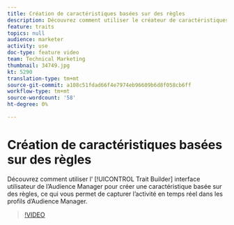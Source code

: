 ```yaml
---
title: Création de caractéristiques basées sur des règles
description: Découvrez comment utiliser le créateur de caractéristiques dans l’interface utilisateur de l’Audience Manager pour créer une caractéristique basée sur des règles, ce qui vous permet de capturer l’activité en temps réel dans les profils d’Audience Manager.
feature: traits
topics: null
audience: marketer
activity: use
doc-type: feature video
team: Technical Marketing
thumbnail: 34749.jpg
kt: 5290
translation-type: tm+mt
source-git-commit: a108c51fdad66f4e7974eb96609b6d8f058cb6ff
workflow-type: tm+mt
source-wordcount: '58'
ht-degree: 0%

---
```



# Création de caractéristiques basées sur des règles

Découvrez comment utiliser l’ [!UICONTROL Trait Builder] interface utilisateur de l’Audience Manager pour créer une caractéristique basée sur des règles, ce qui vous permet de capturer l’activité en temps réel dans les profils d’Audience Manager.

>[!VIDEO](https://video.tv.adobe.com/v/34749/?quality=12&learn=on)
